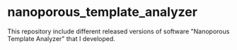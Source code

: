# nanoporous_template_analyzer
This repository include different released versions of software "Nanoporous Template Analyzer" that I developed.
